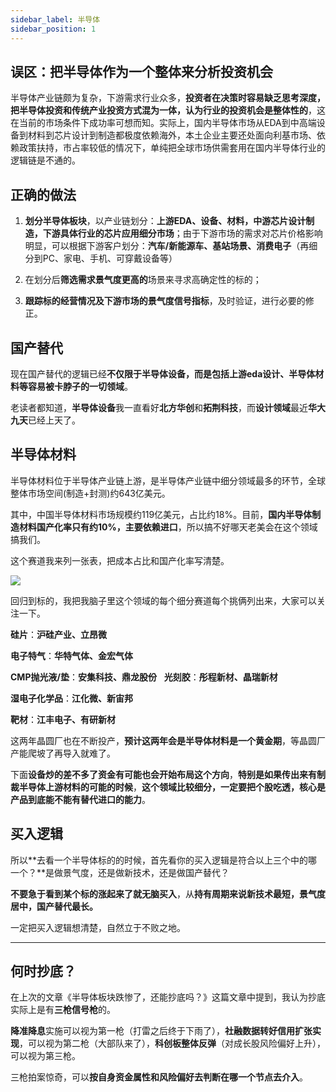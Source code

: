 ```yaml
---
sidebar_label: 半导体
sidebar_position: 1
---
```



## 误区：把半导体作为一个整体来分析投资机会

半导体产业链颇为复杂，下游需求行业众多，**投资者在决策时容易缺乏思考深度，把半导体投资和传统产业投资方式混为一体，认为行业的投资机会是整体性的**，这在当前的市场条件下成功率可想而知。实际上，国内半导体市场从EDA到中高端设备到材料到芯片设计到制造都极度依赖海外，本土企业主要还处面向利基市场、依赖政策扶持，市占率较低的情况下，单纯把全球市场供需套用在国内半导体行业的逻辑链是不通的。

## 正确的做法

1. **划分半导体板块**，以产业链划分：**上游EDA、设备、材料，中游芯片设计制造，下游具体行业的芯片应用细分市场**；由于下游市场的需求对芯片价格影响明显，可以根据下游客户划分：**汽车/新能源车、基站场景、消费电子**（再细分到PC、家电、手机、可穿戴设备等）

2. 在划分后**筛选需求景气度更高的**场景来寻求高确定性的标的；

3. **跟踪标的经营情况及下游市场的景气度信号指标**，及时验证，进行必要的修正。

## 国产替代

现在国产替代的逻辑已经**不仅限于半导体设备，而是包括上游eda设计、半导体材料等容易被卡脖子的一切领域**。

老读者都知道，**半导体设备**我一直看好**北方华创**和**拓荆科技**，而**设计领域**最近**华大九天**已经上天了。

## 半导体材料

半导体材料位于半导体产业链上游，是半导体产业链中细分领域最多的环节，全球整体市场空间(制造+封测)约643亿美元。

其中，中国半导体材料市场规模约119亿美元，占比约18%。目前，**国内半导体制造材料国产化率只有约10%，主要依赖进口**，所以搞不好哪天老美会在这个领域搞我们。

这个赛道我来列一张表，把成本占比和国产化率写清楚。

![](https://img.arctee.cn/one/202211291617512.png)

回归到标的，我把我脑子里这个领域的每个细分赛道每个挑俩列出来，大家可以关注一下。

**硅片**：**沪硅产业、立昂微**

**电子特气**：**华特气体、金宏气体**

**CMP抛光液/垫**：**安集科技、鼎龙股份**
 
**光刻胶**：**彤程新材、晶瑞新材**

**湿电子化学品**：**江化微、新宙邦**

**靶材**：**江丰电子、有研新材**

这两年晶圆厂也在不断投产，**预计这两年会是半导体材料是一个黄金期**，等晶圆厂产能爬坡了再导入就难了。

下面**设备炒的差不多了资金有可能也会开始布局这个方向**，**特别是如果传出来有制裁半导体上游材料的可能的时候**，**这个领域比较细分，一定要把个股吃透，核心是产品到底能不能有替代进口的能力**。

## 买入逻辑

所以**去看一个半导体标的的时候，首先看你的买入逻辑是符合以上三个中的哪一个？**是做景气度，还是做新技术，还是做国产替代？

**不要急于看到某个标的涨起来了就无脑买入**，从**持有周期来说新技术最短，景气度居中，国产替代最长。**

一定把买入逻辑想清楚，自然立于不败之地。

---

## 何时抄底？

在上次的文章《半导体板块跌惨了，还能抄底吗？》这篇文章中提到，我认为抄底实际上是有**三枪信号枪**的。

**降准降息**实施可以视为第一枪（打雷之后终于下雨了），**社融数据转好信用扩张实现**，可以视为第二枪（大部队来了），**科创板整体反弹**（对成长股风险偏好上升），可以视为第三枪。

三枪拍案惊奇，可以**按自身资金属性和风险偏好去判断在哪一个节点去介入**。

